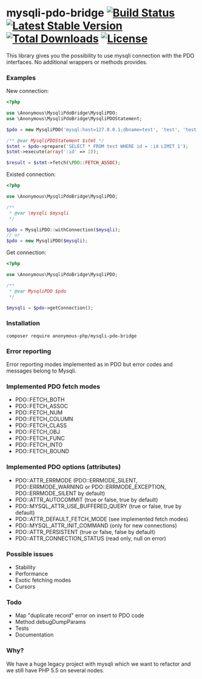 # mysqli-pdo-bridge [![Build Status](https://travis-ci.org/anonymous-php/mysqli-pdo-bridge.svg?branch=master)](https://travis-ci.org/anonymous-php/mysqli-pdo-bridge) [![Latest Stable Version](https://poser.pugx.org/anonymous-php/mysqli-pdo-bridge/v/stable)](https://packagist.org/packages/anonymous-php/mysqli-pdo-bridge) [![Total Downloads](https://poser.pugx.org/anonymous-php/mysqli-pdo-bridge/downloads)](https://packagist.org/packages/anonymous-php/mysqli-pdo-bridge?format=flat) [![License](https://poser.pugx.org/anonymous-php/mysqli-pdo-bridge/license)](https://packagist.org/packages/anonymous-php/mysqli-pdo-bridge)

This library gives you the possibility to use mysqli connection with the PDO interfaces. No additional wrappers or methods provides.

### Examples

New connection:
 
```php
<?php

use \Anonymous\MysqliPdoBridge\MysqliPDO;
use \Anonymous\MysqliPdoBridge\MysqliPDOStatement;

$pdo = new MysqliPDO('mysql:host=127.0.0.1;dbname=test', 'test', 'test');

/** @var MysqliPDOStatement $stmt */ 
$stmt = $pdo->prepare('SELECT * FROM test WHERE id = :id LIMIT 1');
$stmt->execute(array(':id' => 1));

$result = $stmt->fetch(\PDO::FETCH_ASSOC);
```

Existed connection:

```php
<?php

use \Anonymous\MysqliPdoBridge\MysqliPDO;

/**
 * @var \mysqli $mysqli
 */

$pdo = MysqliPDO::withConnection($mysqli);
// or
$pdo = new MysqliPDO($mysqli);
```

Get connection:

```php
<?php

use \Anonymous\MysqliPdoBridge\MysqliPDO;

/**
 * @var MysqliPDO $pdo
 */

$mysqli = $pdo->getConnection();
```

### Installation

```
composer require anonymous-php/mysqli-pdo-bridge  
```

### Error reporting

Error reporting modes implemented as in PDO but error codes and messages belong to Mysqli.

### Implemented PDO fetch modes

* PDO::FETCH_BOTH
* PDO::FETCH_ASSOC
* PDO::FETCH_NUM
* PDO::FETCH_COLUMN
* PDO::FETCH_CLASS
* PDO::FETCH_OBJ
* PDO::FETCH_FUNC
* PDO::FETCH_INTO
* PDO::FETCH_BOUND

### Implemented PDO options (attributes)

* PDO::ATTR_ERRMODE (PDO::ERRMODE_SILENT, PDO::ERRMODE_WARNING or PDO::ERRMODE_EXCEPTION, PDO::ERRMODE_SILENT by default)
* PDO::ATTR_AUTOCOMMIT (true or false, true by default)
* PDO::MYSQL_ATTR_USE_BUFFERED_QUERY (true or false, true by default)
* PDO::ATTR_DEFAULT_FETCH_MODE (see implemented fetch modes)
* PDO::MYSQL_ATTR_INIT_COMMAND (only for new connections)
* PDO::ATTR_PERSISTENT (true or false, false by default)
* PDO::ATTR_CONNECTION_STATUS (read only, null on error)

### Possible issues

* Stability
* Performance
* Exotic fetching modes
* Cursors

### Todo

* Map "duplicate record" error on insert to PDO code
* Method debugDumpParams
* Tests
* Documentation

### Why?

We have a huge legacy project with mysqli which we want to refactor and we still have PHP 5.5 on several nodes.